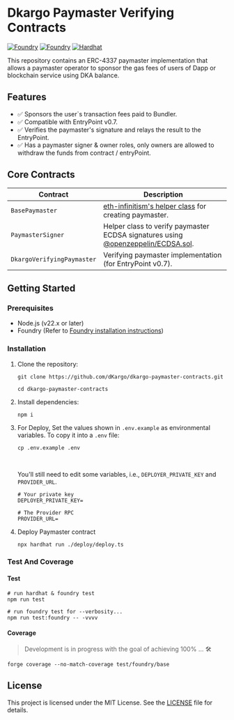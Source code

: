 # Dkargo Paymaster Verifying Contracts

[![Foundry](https://img.shields.io/badge/Solidity-e6e6e6?style=for-the-badge-333333&logo=solidity&logoColor=black)]()
[![Foundry](https://img.shields.io/badge/Built%20with-Foundry-FFBD10.svg)](https://getfoundry.sh/)
[![Hardhat](https://img.shields.io/badge/Built%20with-Hardhat-4F00A3.svg)](https://hardhat.org/)

This repository contains an ERC-4337 paymaster implementation that allows a paymaster operator to sponsor the gas fees of users of Dapp or blockchain service using DKA balance.

## Features
- ✅ Sponsors the user`s transaction fees paid to Bundler.
- ✅ Compatible with EntryPoint v0.7.
- ✅ Verifies the paymaster's signature and relays the result to the EntryPoint.
- ✅ Has a paymaster signer & owner roles, only owners are allowed to withdraw the funds from contract / entryPoint.

## Core Contracts
| Contract                   	| Description                                                                                                                                                                                                                        	|
|----------------------------	|------------------------------------------------------------------------------------------------------------------------------------------------------------------------------------------------------------------------------------	|
| `BasePaymaster`            	| [eth-infinitism's helper class](https://github.com/eth-infinitism/account-abstraction/blob/develop/contracts/core/BasePaymaster.sol) for creating paymaster.                                                                       	|
| `PaymasterSigner`          	| Helper class to verify paymaster ECDSA signatures using [@openzeppelin/ECDSA.sol](https://github.com/OpenZeppelin/openzeppelin-contracts/blob/32e7a6ffbc5af9ab0e6dfdbc58508511d0f0b4a2/contracts/utils/cryptography/ECDSA.sol#L2). 	|
| `DkargoVerifyingPaymaster` 	| Verifying paymaster implementation (for EntryPoint v0.7).                                                                                                                                                                          	|

## Getting Started
### Prerequisites
- Node.js (v22.x or later)
- Foundry (Refer to [Foundry installation instructions](https://getfoundry.sh/introduction/installation))

### Installation
1. Clone the repository:
    ```
    git clone https://github.com/dKargo/dkargo-paymaster-contracts.git

    cd dkargo-paymaster-contracts
    ```
2. Install dependencies:
    ```
    npm i
    ```
3. For Deploy, Set the values shown in `.env.example` as environmental variables. To copy it into a `.env` file:
    ```
    cp .env.example .env
    ```

    <br/>

    You'll still need to edit some variables, i.e., `DEPLOYER_PRIVATE_KEY` and `PROVIDER_URL`.

    ```
    # Your private key
    DEPLOYER_PRIVATE_KEY=

    # The Provider RPC
    PROVIDER_URL=
    ```
4. Deploy Paymaster contract
    ```
    npx hardhat run ./deploy/deploy.ts
    ```

### Test And Coverage
#### Test
```
# run hardhat & foundry test
npm run test

# run foundry test for --verbosity...
npm run test:foundry -- -vvvv
```

#### Coverage
> Development is in progress with the goal of achieving 100% ... 🛠️


```
forge coverage --no-match-coverage test/foundry/base
```

## License
This project is licensed under the MIT License. See the [LICENSE](./LICENSE) file for details.
